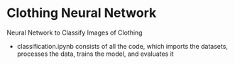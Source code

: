 # Clothing Neural Network

Neural Network to Classify Images of Clothing

- classification.ipynb consists of all the code, which imports the datasets, processes the data, trains the model, and evaluates it
